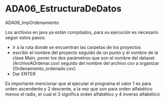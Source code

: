 # ADA06_EstructuraDeDatos
ADA06_ImpOrdenamiento

Los archivos en java ya están compilados, para su ejecución es necesario seguir estos pasos:
- Ir a la ruta donde se encuentran las carpetas de los proyectos
- escribir el nombre del proyecto seguido de un punto y el nombre de la clase Main, poner los
dos parámetros que son el nombre del dataset (ArchivoAOrdenar.csv) seguido del nombre del archivo csv a organizar (Ordenamiento_ordenado.csv)
- Dar ENTER


Es importante mencionar que al ejecutar el programa el valor 1 es para orden ascendente y 2 descente, a la vez que son para orden alfabético menos el radix, el cual el 3 significa orden alfabético y 4 inverso alfabético

